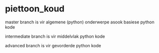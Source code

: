 # piettoon_koud
master branch is vir algemene (python) onderwerpe asook basiese python kode

intermediate branch is vir middelvlak python kode

advanced branch is vir gevorderde python kode
